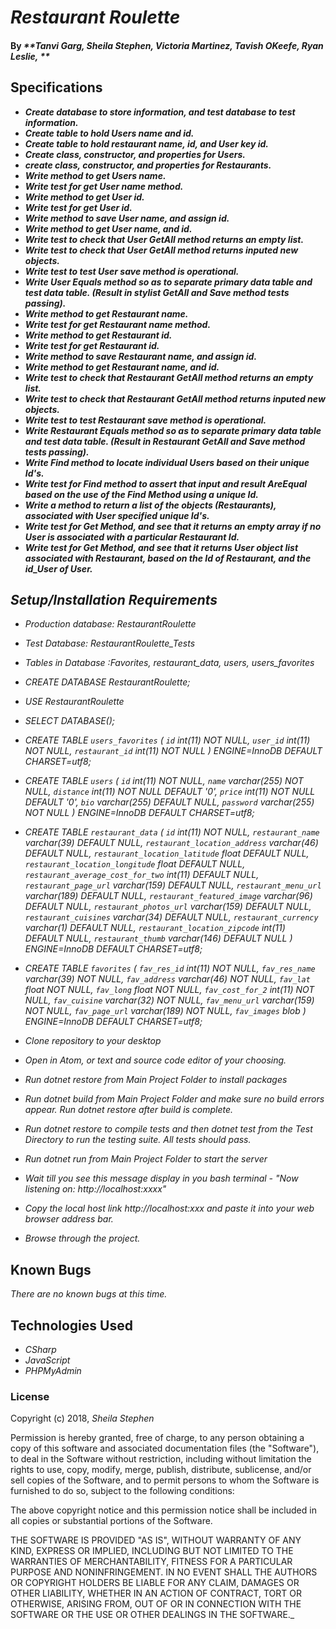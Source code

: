 # _Restaurant Roulette_

#### By _**Tanvi Garg, Sheila Stephen, Victoria Martinez, Tavish OKeefe, Ryan Leslie, **_

## Specifications
* _**Create database to store information, and test database to test information.**_
* _**Create table to hold Users name and id.**_
* _**Create table to hold restaurant name, id, and User key id.**_
* _**Create class, constructor, and properties for Users.**_
* _**create class, constructor, and properties for Restaurants.**_
* _**Write method to get Users name.**_
* _**Write test for get User name method.**_
* _**Write method to get User id.**_
* _**Write test for get User id.**_
* _**Write method to save User name, and assign id.**_
* _**Write method to get User name, and id.**_
* _**Write test to check that User GetAll method returns an empty list.**_
* _**Write test to check that User GetAll method returns inputed new objects.**_
* _**Write test to test User save method is operational.**_
* _**Write User Equals method so as to separate primary data table and test data table. (Result in stylist GetAll and Save method tests passing).**_
* _**Write method to get Restaurant name.**_
* _**Write test for get Restaurant name method.**_
* _**Write method to get Restaurant id.**_
* _**Write test for get Restaurant id.**_
* _**Write method to save Restaurant name, and assign id.**_
* _**Write method to get Restaurant name, and id.**_
* _**Write test to check that Restaurant GetAll method returns an empty list.**_
* _**Write test to check that Restaurant GetAll method returns inputed new objects.**_
* _**Write test to test Restaurant save method is operational.**_
* _**Write Restaurant Equals method so as to separate primary data table and test data table. (Result in Restaurant GetAll and Save method tests passing).**_
* _**Write Find method to locate individual Users based on their unique Id's.**_
* _**Write test for Find method to assert that input and result AreEqual based on the use of the Find Method using a unique Id.**_
* _**Write a method to return a list of the objects (Restaurants), associated with User specified unique Id's.**_
* _**Write test for Get Method, and see that it returns an empty array if no User is associated with a particular Restaurant Id.**_
* _**Write test for Get Method, and see that it returns User object list associated with Restaurant, based on the Id of Restaurant, and the id_User of User.**_

## _Setup/Installation Requirements_

* _Production database: RestaurantRoulette_
* _Test Database: RestaurantRoulette_Tests_
* _Tables in Database :Favorites, restaurant_data, users, users_favorites_
* _CREATE DATABASE RestaurantRoulette;_
* _USE RestaurantRoulette_
* _SELECT DATABASE();_
* _CREATE TABLE `users_favorites` (
  `id` int(11) NOT NULL,
  `user_id` int(11) NOT NULL,
  `restaurant_id` int(11) NOT NULL
) ENGINE=InnoDB DEFAULT CHARSET=utf8;_
* _CREATE TABLE `users` (
  `id` int(11) NOT NULL,
  `name` varchar(255) NOT NULL,
  `distance` int(11) NOT NULL DEFAULT '0',
  `price` int(11) NOT NULL DEFAULT '0',
  `bio` varchar(255) DEFAULT NULL,
  `password` varchar(255) NOT NULL
) ENGINE=InnoDB DEFAULT CHARSET=utf8;_
* _CREATE TABLE `restaurant_data` (
  `id` int(11) NOT NULL,
  `restaurant_name` varchar(39) DEFAULT NULL,
  `restaurant_location_address` varchar(46) DEFAULT NULL,
  `restaurant_location_latitude` float DEFAULT NULL,
  `restaurant_location_longitude` float DEFAULT NULL,
  `restaurant_average_cost_for_two` int(11) DEFAULT NULL,
  `restaurant_page_url` varchar(159) DEFAULT NULL,
  `restaurant_menu_url` varchar(189) DEFAULT NULL,
  `restaurant_featured_image` varchar(96) DEFAULT NULL,
  `restaurant_photos_url` varchar(159) DEFAULT NULL,
  `restaurant_cuisines` varchar(34) DEFAULT NULL,
  `restaurant_currency` varchar(1) DEFAULT NULL,
  `restaurant_location_zipcode` int(11) DEFAULT NULL,
  `restaurant_thumb` varchar(146) DEFAULT NULL
) ENGINE=InnoDB DEFAULT CHARSET=utf8;_
* _CREATE TABLE `favorites` (
  `fav_res_id` int(11) NOT NULL,
  `fav_res_name` varchar(39) NOT NULL,
  `fav_address` varchar(46) NOT NULL,
  `fav_lat` float NOT NULL,
  `fav_long` float NOT NULL,
  `fav_cost_for_2` int(11) NOT NULL,
  `fav_cuisine` varchar(32) NOT NULL,
  `fav_menu_url` varchar(159) NOT NULL,
  `fav_page_url` varchar(189) NOT NULL,
  `fav_images` blob
) ENGINE=InnoDB DEFAULT CHARSET=utf8;_

* _Clone repository to your desktop_
* _Open in Atom, or text and source code editor of your choosing._


* _Run dotnet restore from Main Project Folder to install packages_
* _Run dotnet build from Main Project Folder and make sure no build errors appear. Run dotnet restore after build is complete._
* _Run dotnet restore to compile tests and then dotnet test from the Test Directory to run the testing suite. All tests should pass._
* _Run dotnet run from Main Project Folder to start the server_
* _Wait till you see this message display in you bash terminal - "Now listening on: http://localhost:xxxx"_
* _Copy the local host link http://localhost:xxx and paste it into your web browser address bar._
* _Browse through the project._

## Known Bugs

_There are no known bugs at this time._

## Technologies Used

* _CSharp_
* _JavaScript_
* _PHPMyAdmin_

### License

Copyright (c) 2018, _Sheila Stephen_  

Permission is hereby granted, free of charge, to any person obtaining a copy
of this software and associated documentation files (the "Software"), to deal
in the Software without restriction, including without limitation the rights
to use, copy, modify, merge, publish, distribute, sublicense, and/or sell
copies of the Software, and to permit persons to whom the Software is
furnished to do so, subject to the following conditions:  

The above copyright notice and this permission notice shall be included in all copies or substantial portions of the Software.

THE SOFTWARE IS PROVIDED "AS IS", WITHOUT WARRANTY OF ANY KIND, EXPRESS OR
IMPLIED, INCLUDING BUT NOT LIMITED TO THE WARRANTIES OF MERCHANTABILITY,
FITNESS FOR A PARTICULAR PURPOSE AND NONINFRINGEMENT. IN NO EVENT SHALL THE
AUTHORS OR COPYRIGHT HOLDERS BE LIABLE FOR ANY CLAIM, DAMAGES OR OTHER
LIABILITY, WHETHER IN AN ACTION OF CONTRACT, TORT OR OTHERWISE, ARISING FROM,
OUT OF OR IN CONNECTION WITH THE SOFTWARE OR THE USE OR OTHER DEALINGS IN THE
SOFTWARE._
